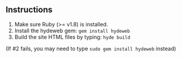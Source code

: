 Instructions
------------

 1. Make sure Ruby (>= v1.8) is installed.
 2. Install the hydeweb gem: `gem install hydeweb`
 3. Build the site HTML files by typing: `hyde build`

(If #2 fails, you may need to type `sudo gem install hydeweb` instead)


